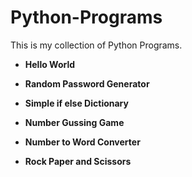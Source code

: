 # Python-Programs


This is my collection of Python Programs.

* **Hello World**

* **Random Password Generator**

* **Simple if else Dictionary**

* **Number Gussing Game**

* **Number to Word Converter**

* **Rock Paper and Scissors**
